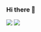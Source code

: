 ### Hi there 👋
<img src="https://img.shields.io/badge/Blog-DD0B78?style=flat-square&logo=Starship&logoColor=white"/>
<a href="https://www.linkedin.com/in/sungsoo-park-06382a1b9" target="_blank"><img src="https://img.shields.io/badge/LinkedIn-0092FF?style=flat-square&logo=LinkedIn&logoColor=white"/></a>
<!--
**segapss/segapss** is a ✨ _special_ ✨ repository because its `README.md` (this file) appears on your GitHub profile.

Here are some ideas to get you started:

- 🔭 I’m currently working on ...
- 🌱 I’m currently learning ...
- 👯 I’m looking to collaborate on ...
- 🤔 I’m looking for help with ...
- 💬 Ask me about ...
- 📫 How to reach me: ...
- 😄 Pronouns: ...
- ⚡ Fun fact: ...
-->
